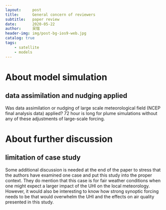 ```yaml
---
layout:     post
title:      General concern of reviewers
subtitle:   paper review
date:       2020-05-22
author:     吴锴
header-img: img/post-bg-ios9-web.jpg
catalog: true
tags:
    - satellite
    - models
---
```


# About model simulation
## data assimilation and nudging applied
Was data assimilation or nudging of large scale meteorological field (NCEP final analysis data) applied? 72 hour is long for plume simulations without any of these adjustments of large-scale forcing.


# About further discussion
## limitation of case study
Some additional discussion is needed at the end of the paper to stress that the authors have examined one case and put this study into the proper context. They do mention that this case is for fair weather conditions when one might expect a larger impact of the UHI on the local meteorology. However, it would also be interesting to know how strong synoptic forcing needs to be that would overwhelm the UHI and the effects on air quality presented in this study.

